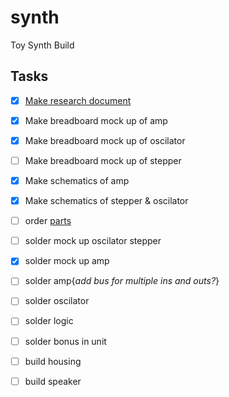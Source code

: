 # synth
Toy Synth Build

## Tasks
- [x] [Make research document](reference/links&notes.md)
- [x] Make breadboard mock up of amp
- [x] Make breadboard mock up of oscilator
- [ ] Make breadboard mock up of stepper
- [x] Make schematics of amp
- [x] Make schematics of stepper & oscilator
- [ ] order [parts](https://www.digikey.com/)

- [ ] solder mock up oscilator stepper
- [x] solder mock up amp

- [ ] solder amp{*add bus for multiple ins and outs?*}
- [ ] solder oscilator
- [ ] solder logic
- [ ] solder bonus in unit
- [ ] build housing
- [ ] build speaker
